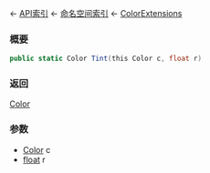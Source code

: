 ← [API索引](Api-Index) ← [命名空间索引](Namespace-Index) ← [ColorExtensions](VRageMath.ColorExtensions)

### 概要

```csharp
public static Color Tint(this Color c, float r)
```

### 返回

[Color](VRageMath.Color)

### 参数

* [Color](VRageMath.Color) c
* [float](https://docs.microsoft.com/en-us/dotnet/api/System.Single?view=netframework-4.6) r
